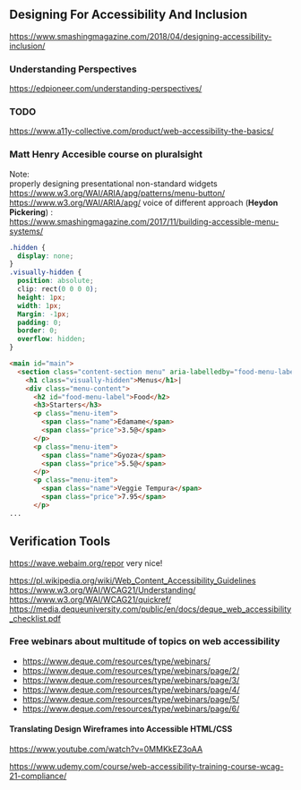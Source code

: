 ## Designing For Accessibility And Inclusion  
  
https://www.smashingmagazine.com/2018/04/designing-accessibility-inclusion/  
### Understanding Perspectives  
https://edpioneer.com/understanding-perspectives/  
  
### TODO
https://www.a11y-collective.com/product/web-accessibility-the-basics/

### Matt Henry Accesible course on pluralsight
Note:  
properly designing presentational non-standard widgets  
https://www.w3.org/WAI/ARIA/apg/patterns/menu-button/
https://www.w3.org/WAI/ARIA/apg/
voice of different approach (**Heydon Pickering**) :  
https://www.smashingmagazine.com/2017/11/building-accessible-menu-systems/

```css
.hidden { 
  display: none; 
}
.visually-hidden { 
  position: absolute; 
  clip: rect(0 0 0 0); 
  height: 1px; 
  width: 1px; 
  Margin: -1px; 
  padding: 0; 
  border: 0; 
  overflow: hidden;
}
```
```html
<main id="main"> 
  <section class="content-section menu" aria-labelledby="food-menu-label" id="food"> 
    <h1 class="visually-hidden">Menus</h1>| 
    <div class="menu-content"> 
      <h2 id="food-menu-label">Food</h2> 
      <h3>Starters</h3> 
      <p class="menu-item"> 
        <span class="name">Edamame</span> 
        <span class="price">3.5@</span> 
      </p> 
      <p class="menu-item"> 
        <span class="name">Gyoza</span> 
        <span class="price">5.5@</span> 
      </p> 
      <p class="menu-item"> 
        <span class="name">Veggie Tempura</span> 
        <span class="price">7.95</span> 
      </p>
...
```

## Verification Tools
https://wave.webaim.org/repor  very nice!


https://pl.wikipedia.org/wiki/Web_Content_Accessibility_Guidelines
https://www.w3.org/WAI/WCAG21/Understanding/
https://www.w3.org/WAI/WCAG21/quickref/
https://media.dequeuniversity.com/public/en/docs/deque_web_accessibility_checklist.pdf

### Free webinars about multitude of topics on web accessibility
- https://www.deque.com/resources/type/webinars/
- https://www.deque.com/resources/type/webinars/page/2/
- https://www.deque.com/resources/type/webinars/page/3/
- https://www.deque.com/resources/type/webinars/page/4/
- https://www.deque.com/resources/type/webinars/page/5/
- https://www.deque.com/resources/type/webinars/page/6/

#### Translating Design Wireframes into Accessible HTML/CSS
https://www.youtube.com/watch?v=0MMKkEZ3oAA
  
  
https://www.udemy.com/course/web-accessibility-training-course-wcag-21-compliance/

